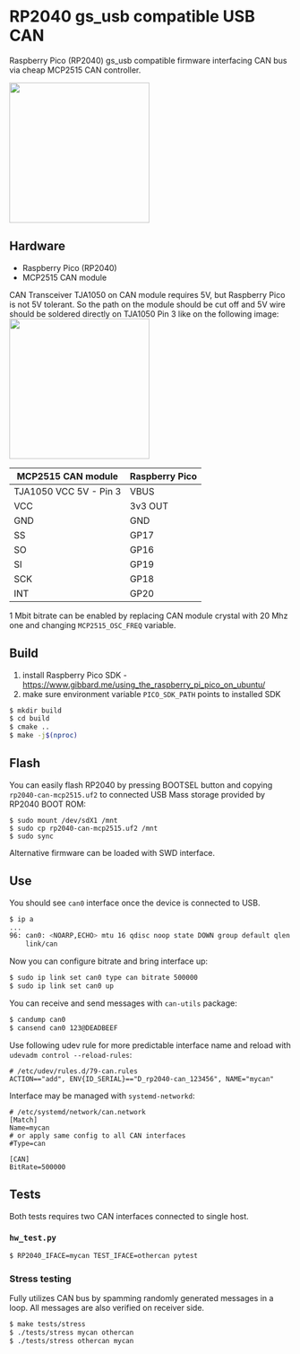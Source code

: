 # RP2040 gs_usb compatible USB CAN

Raspberry Pico (RP2040) gs_usb compatible firmware interfacing CAN bus via cheap MCP2515 CAN controller.

<img src="docs/box.jpg" height="250px">


## Hardware
- Raspberry Pico (RP2040)
- MCP2515 CAN module

CAN Transceiver TJA1050 on CAN module requires 5V, but Raspberry Pico is not 5V tolerant. So the path on the module should be cut off and 5V wire should be soldered directly on TJA1050 Pin 3 like on the following image:
<img src="docs/module_fix.jpg" height="250px">

| MCP2515 CAN module     | Raspberry Pico |
|------------------------|----------------|
| TJA1050 VCC 5V - Pin 3 | VBUS           |
| VCC                    | 3v3 OUT        |
| GND                    | GND            |
| SS                     | GP17           |
| SO                     | GP16           |
| SI                     | GP19           |
| SCK                    | GP18           |
| INT                    | GP20           |

1 Mbit bitrate can be enabled by replacing CAN module crystal with 20 Mhz one and changing `MCP2515_OSC_FREQ` variable.

## Build
1. install Raspberry Pico SDK - https://www.gibbard.me/using_the_raspberry_pi_pico_on_ubuntu/
2. make sure environment variable `PICO_SDK_PATH` points to installed SDK

```sh
$ mkdir build
$ cd build
$ cmake ..
$ make -j$(nproc)
```

## Flash
You can easily flash RP2040 by pressing BOOTSEL button and copying `rp2040-can-mcp2515.uf2` to connected USB Mass storage provided by RP2040 BOOT ROM:
```
$ sudo mount /dev/sdX1 /mnt
$ sudo cp rp2040-can-mcp2515.uf2 /mnt
$ sudo sync
```

Alternative firmware can be loaded with SWD interface.

## Use
You should see `can0` interface once the device is connected to USB.
```sh
$ ip a
...
96: can0: <NOARP,ECHO> mtu 16 qdisc noop state DOWN group default qlen 10
    link/can
```

Now you can configure bitrate and bring interface up:
```sh
$ sudo ip link set can0 type can bitrate 500000
$ sudo ip link set can0 up
```

You can receive and send messages with `can-utils` package:
```sh
$ candump can0
$ cansend can0 123@DEADBEEF
```

Use following udev rule for more predictable interface name and reload with `udevadm control --reload-rules`:
```
# /etc/udev/rules.d/79-can.rules
ACTION=="add", ENV{ID_SERIAL}=="D_rp2040-can_123456", NAME="mycan"
```

Interface may be managed with `systemd-networkd`:
```
# /etc/systemd/network/can.network
[Match]
Name=mycan
# or apply same config to all CAN interfaces
#Type=can

[CAN]
BitRate=500000
```

## Tests
Both tests requires two CAN interfaces connected to single host.

### `hw_test.py`
```sh
$ RP2040_IFACE=mycan TEST_IFACE=othercan pytest
```

### Stress testing
Fully utilizes CAN bus by spamming randomly generated messages in a loop. All messages are also verified on receiver side. 
```sh
$ make tests/stress
$ ./tests/stress mycan othercan
$ ./tests/stress othercan mycan
```


